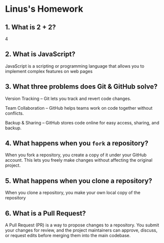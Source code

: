 # Linus's Homework

## 1. What is 2 + 2?

4

## 2. What is JavaScript?

JavaScript is a scripting or programming language that allows you to implement complex features on web pages

## 3. What three problems does Git & GitHub solve?

Version Tracking – Git lets you track and revert code changes.

Team Collaboration – GitHub helps teams work on code together without conflicts.

Backup & Sharing – GitHub stores code online for easy access, sharing, and backup.

## 4. What happens when you `fork` a repository?

When you fork a repository, you create a copy of it under your GitHub account. This lets you freely make changes without affecting the original project.

## 5. What happens when you clone a repository?

When you clone a repository, you make your own local copy of the repository

## 6. What is a Pull Request?

A Pull Request (PR) is a way to propose changes to a repository. You submit your changes for review, and the project maintainers can approve, discuss, or request edits before merging them into the main codebase.